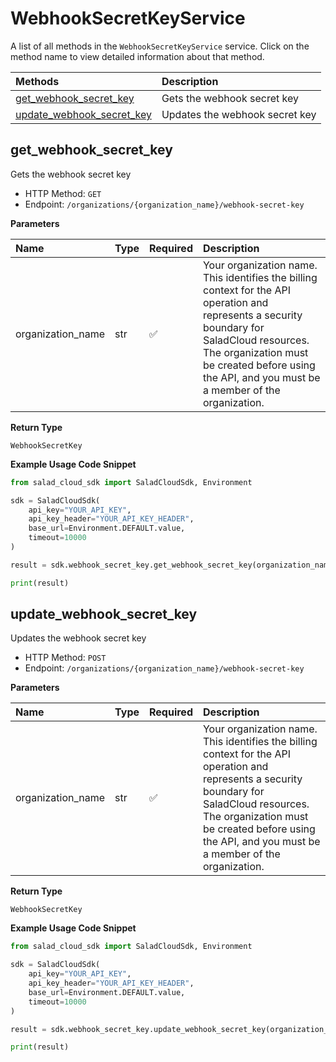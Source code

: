 # WebhookSecretKeyService

A list of all methods in the `WebhookSecretKeyService` service. Click on the method name to view detailed information about that method.

| Methods                                                 | Description                    |
| :------------------------------------------------------ | :----------------------------- |
| [get_webhook_secret_key](#get_webhook_secret_key)       | Gets the webhook secret key    |
| [update_webhook_secret_key](#update_webhook_secret_key) | Updates the webhook secret key |

## get_webhook_secret_key

Gets the webhook secret key

- HTTP Method: `GET`
- Endpoint: `/organizations/{organization_name}/webhook-secret-key`

**Parameters**

| Name              | Type | Required | Description                                                                                                                                                                                                                                         |
| :---------------- | :--- | :------- | :-------------------------------------------------------------------------------------------------------------------------------------------------------------------------------------------------------------------------------------------------- |
| organization_name | str  | ✅       | Your organization name. This identifies the billing context for the API operation and represents a security boundary for SaladCloud resources. The organization must be created before using the API, and you must be a member of the organization. |

**Return Type**

`WebhookSecretKey`

**Example Usage Code Snippet**

```python
from salad_cloud_sdk import SaladCloudSdk, Environment

sdk = SaladCloudSdk(
    api_key="YOUR_API_KEY",
    api_key_header="YOUR_API_KEY_HEADER",
    base_url=Environment.DEFAULT.value,
    timeout=10000
)

result = sdk.webhook_secret_key.get_webhook_secret_key(organization_name="dyxdaqq1t3iwwpawdlk-78rt9bh26smkuf3v0nd2ropp")

print(result)
```

## update_webhook_secret_key

Updates the webhook secret key

- HTTP Method: `POST`
- Endpoint: `/organizations/{organization_name}/webhook-secret-key`

**Parameters**

| Name              | Type | Required | Description                                                                                                                                                                                                                                         |
| :---------------- | :--- | :------- | :-------------------------------------------------------------------------------------------------------------------------------------------------------------------------------------------------------------------------------------------------- |
| organization_name | str  | ✅       | Your organization name. This identifies the billing context for the API operation and represents a security boundary for SaladCloud resources. The organization must be created before using the API, and you must be a member of the organization. |

**Return Type**

`WebhookSecretKey`

**Example Usage Code Snippet**

```python
from salad_cloud_sdk import SaladCloudSdk, Environment

sdk = SaladCloudSdk(
    api_key="YOUR_API_KEY",
    api_key_header="YOUR_API_KEY_HEADER",
    base_url=Environment.DEFAULT.value,
    timeout=10000
)

result = sdk.webhook_secret_key.update_webhook_secret_key(organization_name="dyxdaqq1t3iwwpawdlk-78rt9bh26smkuf3v0nd2ropp")

print(result)
```
